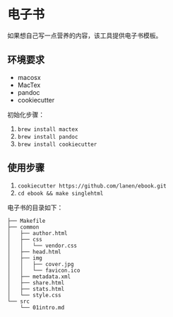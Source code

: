 # 电子书

如果想自己写一点营养的内容，该工具提供电子书模板。

## 环境要求

* macosx
* MacTex
* pandoc
* cookiecutter

初始化步骤：

1. `brew install mactex`
2. `brew install pandoc`
3. `brew install cookiecutter`

## 使用步骤

1. `cookiecutter https://github.com/lanen/ebook.git`
2. `cd ebook && make singlehtml`

电子书的目录如下：


```
├── Makefile
├── common
│   ├── author.html
│   ├── css
│   │   └── vendor.css
│   ├── head.html
│   ├── img
│   │   ├── cover.jpg
│   │   └── favicon.ico
│   ├── metadata.xml
│   ├── share.html
│   ├── stats.html
│   └── style.css
└── src
    └── 01intro.md
```
